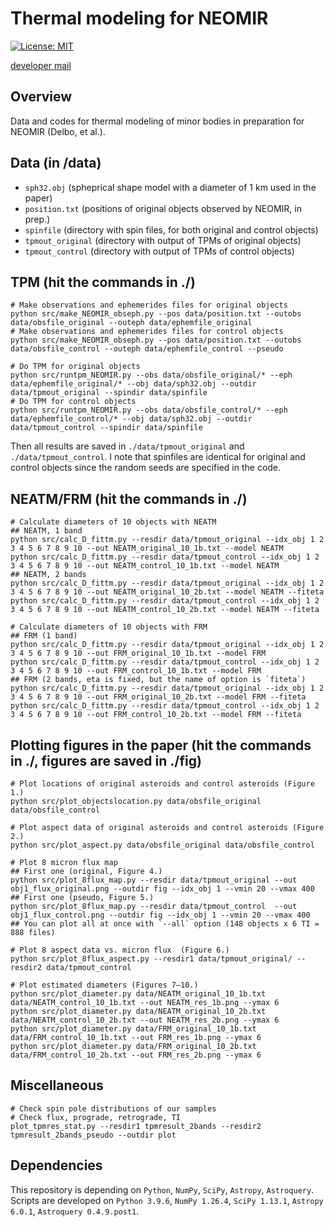 # Thermal modeling for NEOMIR
[![License: MIT](https://img.shields.io/badge/License-MIT-yellow.svg)](https://opensource.org/licenses/MIT)

[developer mail](mailto:beniyama@oca.eu)

## Overview
Data and codes for thermal modeling of minor bodies in preparation for NEOMIR (Delbo, et al.).

## Data (in /data)
* `sph32.obj` (spheprical shape model with a diameter of 1 km used in the paper)
* `position.txt` (positions of original objects observed by NEOMIR, in prep.)
* `spinfile` (directory with spin files, for both original and control objects)
* `tpmout_original` (directory with output of TPMs of original objects)
* `tpmout_control` (directory with output of TPMs of control objects)

## TPM (hit the commands in ./)
```
# Make observations and ephemerides files for original objects
python src/make_NEOMIR_obseph.py --pos data/position.txt --outobs data/obsfile_original --outeph data/ephemfile_original
# Make observations and ephemerides files for control objects
python src/make_NEOMIR_obseph.py --pos data/position.txt --outobs data/obsfile_control --outeph data/ephemfile_control --pseudo

# Do TPM for original objects
python src/runtpm_NEOMIR.py --obs data/obsfile_original/* --eph data/ephemfile_original/* --obj data/sph32.obj --outdir data/tpmout_original --spindir data/spinfile
# Do TPM for control objects
python src/runtpm_NEOMIR.py --obs data/obsfile_control/* --eph data/ephemfile_control/* --obj data/sph32.obj --outdir data/tpmout_control --spindir data/spinfile
```
Then all results are saved in `./data/tpmout_original` and `./data/tpmout_control`.
I note that spinfiles are identical for original and control objects since the random seeds are specified in the code.


## NEATM/FRM (hit the commands in ./)
```
# Calculate diameters of 10 objects with NEATM 
## NEATM, 1 band
python src/calc_D_fittm.py --resdir data/tpmout_original --idx_obj 1 2 3 4 5 6 7 8 9 10 --out NEATM_original_10_1b.txt --model NEATM
python src/calc_D_fittm.py --resdir data/tpmout_control --idx_obj 1 2 3 4 5 6 7 8 9 10 --out NEATM_control_10_1b.txt --model NEATM
## NEATM, 2 bands
python src/calc_D_fittm.py --resdir data/tpmout_original --idx_obj 1 2 3 4 5 6 7 8 9 10 --out NEATM_original_10_2b.txt --model NEATM --fiteta
python src/calc_D_fittm.py --resdir data/tpmout_control --idx_obj 1 2 3 4 5 6 7 8 9 10 --out NEATM_control_10_2b.txt --model NEATM --fiteta

# Calculate diameters of 10 objects with FRM
## FRM (1 band)
python src/calc_D_fittm.py --resdir data/tpmout_original --idx_obj 1 2 3 4 5 6 7 8 9 10 --out FRM_original_10_1b.txt --model FRM
python src/calc_D_fittm.py --resdir data/tpmout_control --idx_obj 1 2 3 4 5 6 7 8 9 10 --out FRM_control_10_1b.txt --model FRM
## FRM (2 bands, eta is fixed, but the name of option is `fiteta`)
python src/calc_D_fittm.py --resdir data/tpmout_original --idx_obj 1 2 3 4 5 6 7 8 9 10 --out FRM_original_10_2b.txt --model FRM --fiteta
python src/calc_D_fittm.py --resdir data/tpmout_control --idx_obj 1 2 3 4 5 6 7 8 9 10 --out FRM_control_10_2b.txt --model FRM --fiteta
```


## Plotting figures in the paper (hit the commands in ./, figures are saved in ./fig)
```
# Plot locations of original asteroids and control asteroids (Figure 1.)
python src/plot_objectslocation.py data/obsfile_original data/obsfile_control 
```

```
# Plot aspect data of original asteroids and control asteroids (Figure 2.)
python src/plot_aspect.py data/obsfile_original data/obsfile_control 
```

```
# Plot 8 micron flux map
## First one (original, Figure 4.)
python src/plot_8flux_map.py --resdir data/tpmout_original --out obj1_flux_original.png --outdir fig --idx_obj 1 --vmin 20 --vmax 400
## First one (pseudo, Figure 5.)
python src/plot_8flux_map.py --resdir data/tpmout_control  --out obj1_flux_control.png --outdir fig --idx_obj 1 --vmin 20 --vmax 400
## You can plot all at once with `--all` option (148 objects x 6 TI = 888 files)
```

```
# Plot 8 aspect data vs. micron flux  (Figure 6.)
python src/plot_8flux_aspect.py --resdir1 data/tpmout_original/ --resdir2 data/tpmout_control
```

```
# Plot estimated diameters (Figures 7–10.)
python src/plot_diameter.py data/NEATM_original_10_1b.txt data/NEATM_control_10_1b.txt --out NEATM_res_1b.png --ymax 6
python src/plot_diameter.py data/NEATM_original_10_2b.txt data/NEATM_control_10_2b.txt --out NEATM_res_2b.png --ymax 6
python src/plot_diameter.py data/FRM_original_10_1b.txt data/FRM_control_10_1b.txt --out FRM_res_1b.png --ymax 6
python src/plot_diameter.py data/FRM_original_10_2b.txt data/FRM_control_10_2b.txt --out FRM_res_2b.png --ymax 6
```

## Miscellaneous
```
# Check spin pole distributions of our samples
# Check flux, prograde, retrograde, TI
plot_tpmres_stat.py --resdir1 tpmresult_2bands --resdir2 tpmresult_2bands_pseudo --outdir plot 
```

## Dependencies
This repository is depending on `Python`, `NumPy`, `SciPy`, `Astropy`, `Astroquery`.
Scripts are developed on `Python 3.9.6`, `NumPy 1.26.4`, `SciPy 1.13.1`, `Astropy 6.0.1`, `Astroquery 0.4.9.post1`.
